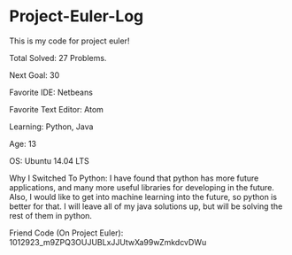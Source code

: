 # Project-Euler-Log
This is my code for project euler! 

Total Solved: 27 Problems.

Next Goal: 30

Favorite IDE: Netbeans

Favorite Text Editor: Atom

Learning: Python, Java

Age: 13

OS: Ubuntu 14.04 LTS

Why I Switched To Python: I have found that python has more future applications, and many more useful libraries for developing in the future. Also, I would like to get into machine learning into the future, so python is better for that. I will leave all of my java solutions up, but will be solving the rest of them in python. 

Friend Code (On Project Euler): 1012923_m9ZPQ3OUJUBLxJJUtwXa99wZmkdcvDWu
